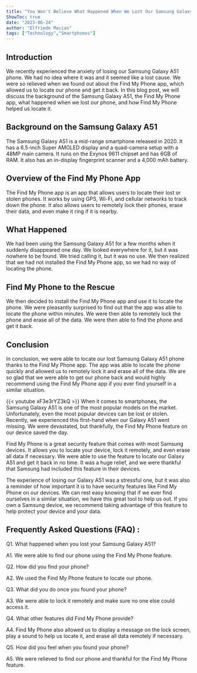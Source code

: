 ```yaml
---
title: "You Won't Believe What Happened When We Lost Our Samsung Galaxy A51 - Find My Phone to the Rescue!"
ShowToc: true 
date: "2023-06-24"
author: "Elfriede Macias" 
tags: ["Technology","Smartphones"]
---
```

## Introduction

We recently experienced the anxiety of losing our Samsung Galaxy A51 phone. We had no idea where it was and it seemed like a lost cause. We were so relieved when we found out about the Find My Phone app, which allowed us to locate our phone and get it back. In this blog post, we will discuss the background of the Samsung Galaxy A51, the Find My Phone app, what happened when we lost our phone, and how Find My Phone helped us locate it. 

## Background on the Samsung Galaxy A51

The Samsung Galaxy A51 is a mid-range smartphone released in 2020. It has a 6.5-inch Super AMOLED display and a quad-camera setup with a 48MP main camera. It runs on the Exynos 9611 chipset and has 6GB of RAM. It also has an in-display fingerprint scanner and a 4,000 mAh battery. 

## Overview of the Find My Phone App

The Find My Phone app is an app that allows users to locate their lost or stolen phones. It works by using GPS, Wi-Fi, and cellular networks to track down the phone. It also allows users to remotely lock their phones, erase their data, and even make it ring if it is nearby. 

## What Happened

We had been using the Samsung Galaxy A51 for a few months when it suddenly disappeared one day. We looked everywhere for it, but it was nowhere to be found. We tried calling it, but it was no use. We then realized that we had not installed the Find My Phone app, so we had no way of locating the phone. 

## Find My Phone to the Rescue

We then decided to install the Find My Phone app and use it to locate the phone. We were pleasantly surprised to find out that the app was able to locate the phone within minutes. We were then able to remotely lock the phone and erase all of the data. We were then able to find the phone and get it back. 

## Conclusion

In conclusion, we were able to locate our lost Samsung Galaxy A51 phone thanks to the Find My Phone app. The app was able to locate the phone quickly and allowed us to remotely lock it and erase all of the data. We are so glad that we were able to get our phone back and would highly recommend using the Find My Phone app if you ever find yourself in a similar situation.

{{< youtube xF3e3rYZ3kQ >}} 
When it comes to smartphones, the Samsung Galaxy A51 is one of the most popular models on the market. Unfortunately, even the most popular devices can be lost or stolen. Recently, we experienced this first-hand when our Galaxy A51 went missing. We were devastated, but thankfully, the Find My Phone feature on our device saved the day.

Find My Phone is a great security feature that comes with most Samsung devices. It allows you to locate your device, lock it remotely, and even erase all data if necessary. We were able to use the feature to locate our Galaxy A51 and get it back in no time. It was a huge relief, and we were thankful that Samsung had included this feature in their devices.

The experience of losing our Galaxy A51 was a stressful one, but it was also a reminder of how important it is to have security features like Find My Phone on our devices. We can rest easy knowing that if we ever find ourselves in a similar situation, we have this great tool to help us out. If you own a Samsung device, we recommend taking advantage of this feature to help protect your device and your data.

## Frequently Asked Questions (FAQ) :
Q1. What happened when you lost your Samsung Galaxy A51?

A1. We were able to find our phone using the Find My Phone feature.

Q2. How did you find your phone?

A2. We used the Find My Phone feature to locate our phone.

Q3. What did you do once you found your phone?

A3. We were able to lock it remotely and make sure no one else could access it.

Q4. What other features did Find My Phone provide?

A4. Find My Phone also allowed us to display a message on the lock screen, play a sound to help us locate it, and erase all data remotely if necessary.

Q5. How did you feel when you found your phone?

A5. We were relieved to find our phone and thankful for the Find My Phone feature.


